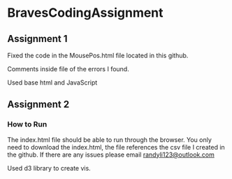 # BravesCodingAssignment

## Assignment 1
Fixed the code in the MousePos.html file located in this github. 

Comments inside file of the errors I found.

Used base html and JavaScript

## Assignment 2
### How to Run
The index.html file should be able to run through the browser. You only need to download the index.html, the file references the csv file I created in the github. If there are any issues please email randyli123@outlook.com

Used d3 library to create vis.
